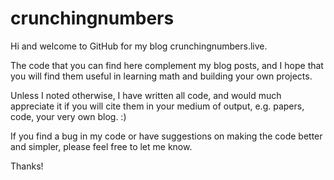 # crunchingnumbers
Hi and welcome to GitHub for my blog crunchingnumbers.live.

The code that you can find here complement my blog posts,
and I hope that you will find them useful in learning math
and building your own projects.

Unless I noted otherwise, I have written all code, and would
much appreciate it if you will cite them in your medium of
output, e.g. papers, code, your very own blog. :)

If you find a bug in my code or have suggestions on making
the code better and simpler, please feel free to let me know.

Thanks!
